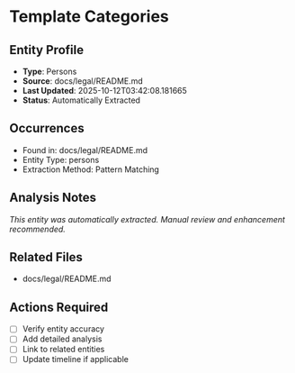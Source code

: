 # Template Categories

## Entity Profile
- **Type**: Persons
- **Source**: docs/legal/README.md
- **Last Updated**: 2025-10-12T03:42:08.181665
- **Status**: Automatically Extracted

## Occurrences
- Found in: docs/legal/README.md
- Entity Type: persons
- Extraction Method: Pattern Matching

## Analysis Notes
*This entity was automatically extracted. Manual review and enhancement recommended.*

## Related Files
- docs/legal/README.md

## Actions Required
- [ ] Verify entity accuracy
- [ ] Add detailed analysis
- [ ] Link to related entities
- [ ] Update timeline if applicable
